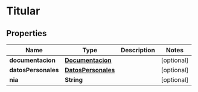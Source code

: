 # Titular

## Properties
Name | Type | Description | Notes
------------ | ------------- | ------------- | -------------
**documentacion** | [**Documentacion**](Documentacion.md) |  |  [optional]
**datosPersonales** | [**DatosPersonales**](DatosPersonales.md) |  |  [optional]
**nia** | **String** |  |  [optional]
